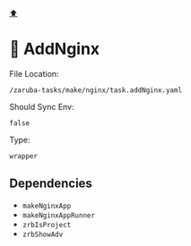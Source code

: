 [⬆️](./README.md)

# 📗 AddNginx

File Location:

    /zaruba-tasks/make/nginx/task.addNginx.yaml

Should Sync Env:

    false

Type:

    wrapper


## Dependencies

* `makeNginxApp`
* `makeNginxAppRunner`
* `zrbIsProject`
* `zrbShowAdv`